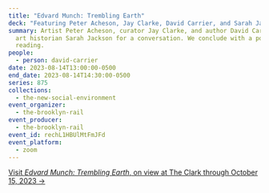```yaml
---
title: "Edvard Munch: Trembling Earth"
deck: "Featuring Peter Acheson, Jay Clarke, David Carrier, and Sarah Jackson "
summary: Artist Peter Acheson, curator Jay Clarke, and author David Carrier join
  art historian Sarah Jackson for a conversation. We conclude with a poetry
  reading.
people:
  - person: david-carrier
date: 2023-08-14T13:00:00-0500
end_date: 2023-08-14T14:30:00-0500
series: 875
collections:
  - the-new-social-environment
event_organizer:
  - the-brooklyn-rail
event_producer:
  - the-brooklyn-rail
event_id: rechL1HBUlMtFmJFd
event_platform:
  - zoom
---
```

[V﻿isit *Edvard Munch: Trembling Earth*, on view at The Clark through October 15, 2023 →](https://www.clarkart.edu/exhibition/detail/edvard-munch-trembling-earth)